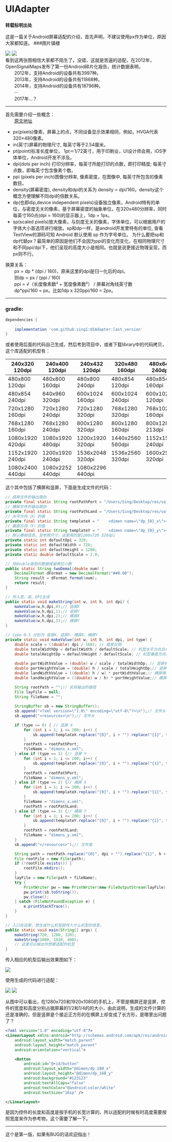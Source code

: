 # UIAdapter

### `转载标明出处 `
 
这是一篇关于Android屏幕适配的介绍，首先声明，不建议使用px作为单位，原因大家都知道。 
###图片镇楼  

![](./app/src/main/res/drawable/ic_4.png "")
![](./app/src/main/res/drawable/ic_3.png "")   
看到这两张图相信大家都不陌生了，没错，这就是苦逼的适配，在2012年，OpenSignalMaps发布了第一份Android碎片化报告，统计数据表明，  
　　2012年，支持Android的设备共有3997种。  
　　2013年，支持Android的设备共有11868种。  
　　2014年，支持Android的设备共有18796种。  
　　···  
　　2017年...？  
***
首先需要介绍一些概念：  
　　[原文地址](http://blog.csdn.net/ttkatrina/article/details/50623043)  

* px(pixels)像素，屏幕上的点，不同设备显示效果相同，例如，HVGA代表320×480像素。
* in(英寸)屏幕的物理尺寸, 每英寸等于2.54厘米。 
* pt(point)标准长度单位， 1pt＝1/72英寸，用于印刷业，UI设计师会用，iOS字体单位，Android开发不涉及。
* dpi(dots per inch) 打印分辨率，每英寸所能打印的点数，即打印精度; 每英寸点数，即每英寸包含像素个数。
* ppi (pixels per inch)图像分辨率, 像素密度，在图像中, 每英寸所包含的像素数目。
* density(屏幕密度), density和dpi的关系为 density = dpi/160。density这个概念方便理解不同dpi的倍数关系。
* dp(也即dip,device independent pixels)设备独立像素，Android特有的单位，与密度无关的像素，基于屏幕密度的抽象单位，在320x480分辨率，同时每英寸160点(dpi = 160)的显示器上，1dp = 1px。
* sp(scaled pixels)放大像素，与刻度无关的像素，字体单位，可以根据用户的字体大小首选项进行缩放。sp和dp一样，是android开发里特有的单位, 查看TextView的源码可知 Android 默认使用 sp 作为字号单位。
为什么要把sp和dp代替px？最简单的原因是他们不会因为ppi的变化而变化，在相同物理尺寸和不同ppi/dpi下，他们呈现的高度大小是相同。也就是说更接近物理呈现，而px则不行。  

换算关系：  
　　px = dp * (dpi / 160)，原来这里的dpi是归一化后的dpi。   
　　则dp = px / (ppi / 160)   
　　ppi = √（长度像素数² + 宽度像素数²） / 屏幕对角线英寸数   
　　dp*ppi/160 = px。比如1dp x 320ppi/160 = 2px。  
***
### gradle:
```groovy
dependencies {
    ...
    implementation 'com.github.sing1:UIAdapter:last_version'
}
```
或者使用后面的代码自己生成，然后考到项目中，或者下载library中的代码拷贝，这个库适配的机型有：  


240x320 120dpi|240x400 120dpi|240x432 120dpi|320x480 160dpi|480x640 240dpi
--------------|--------------|--------------|--------------|--------------  
480x800 120dpi|480x800 160dpi|480x800 240dpi|480x854 120dpi|480x854 160dpi
480x854 240dpi|640x960 320dpi|600x1024 160dpi|600x1024 240dpi|600x1024 120dpi
720x1280 160dpi|720x1280 240dpi|720x1280 320dpi|768x1280 320dpi|768x1024 160dpi
768x1280 160dpi|768x1280 240dpi|800x1280 320dpi|800x1280 160dpi|800x1280 213dpi
1080x1920 420dpi|1080x1920 480dpi|1200x1920 320dpi|1440x2560 560dpi|1152x1536 240dpi
1152x1920 240dpi|1200x1920 240dpi|1536x2048 320dpi|1536x2560 320dpi|1600x2560 320dpi
1080x2400 440dpi|1080x2252 440dpi|1080x2296 440dpi| | 

这个其中包括了横屏和竖屏，下面是生成文件的代码：

```JAVA
// 竖屏文件的输出路劲
private final static String rootPathPort = "/Users/Sing/Desktop/res/values-port-{0}dpi-{1}x{2}/";
// 横屏文件的输出路劲
private final static String rootPathLand = "/Users/Sing/Desktop/res/values-land-{0}dpi-{1}x{2}/";
// 水平方向（X）的值
private final static String templateX = "    <dimen name=\"dp_{0}_x\">{1}dp</dimen>\n";
// 垂直方向（Y）的值
private final static String templateY = "    <dimen name=\"dp_{0}_y\">{1}dp</dimen>\n";
// 默认模板信息，及参照尺寸，这里用的是1280x720 320dpi
private static int defaultDpi = 320;
private static int defaultWidth = 720;
private static int defaultHeight = 1280;
private static double defaultScale = 2.0;

// 将double类型的数据保留两位小数
public static String twoDemal(double num) {
	DecimalFormat dFormat = new DecimalFormat("##0.00");
	String result = dFormat.format(num);
	return result;
}

// 传入宽、高、DPI生成
public static void makeString(int w, int h, int dpi) {
	makeValue(w,h,dpi,0);// 竖屏X
	makeValue(w,h,dpi,1);// 竖屏Y
	makeValue(w,h,dpi,2);// 横屏X
	makeValue(w,h,dpi,3);// 横屏Y 
}

// type 0-3 分别为 竖屏X、竖屏Y、横屏X、横屏Y
private static void makeValue(int w, int h, int dpi, int type) {
	double scale = ((double) dpi / 160); // 缩放比例
	double totalWidthDp = defaultWidth / defaultScale; // 机型水平方向总共有多少个DP
	double totalHeightDp = defaultHeight / defaultScale; // 机型垂直方向总共有多少个DP
 
	double portWidthValue = (double) w / scale / totalWidthDp; // 竖屏情况下，参考模板水平方向(X) 每1dp对应的适配机型的值
	double portHeightValue = (double) h / scale / totalHeightDp;// 竖屏情况下，参考模板垂直方向(Y) 每1dp对应的适配机型的值
	double landWidthValue = ((double) h / w) * portWidthValue;// 横屏情况下，参考模板水平方向(X) 每1dp对应的适配机型的值
	double landHeightValue = ((double) w / h) * portHeightValue;// 横屏情况下，参考模板垂直方向(Y) 每1dp对应的适配机型的值

	String rootPath = "";// 实际输出的路径
	File layFile = null;
	String fileName = "";
		
	StringBuffer sb = new StringBuffer();
	sb.append("<?xml version=\"1.0\" encoding=\"utf-8\"?>\n");// 文件头
	sb.append("<resources>\n");// 文件头

	if (type == 0) { // 竖屏 X
		for (int i = 1; i <= 200; i++) {
			sb.append(templateX.replace("{0}", i + "").replace("{1}", twoDemal(portWidthValue * i) + ""));
		}
		rootPath = rootPathPort;
		fileName = "dimens_x.xml";
	} else if (type == 1) {// 竖屏 Y
		for (int i = 1; i <= 200; i++) {
			sb.append(templateY.replace("{0}", i + "").replace("{1}", twoDemal(portHeightValue * i) + ""));
		}
		rootPath = rootPathPort;
		fileName = "dimens_y.xml";
	} else if (type == 2) {// 横屏 X
		for (int i = 1; i <= 200; i++) {
			sb.append(templateX.replace("{0}", i + "").replace("{1}", twoDemal(landWidthValue * i) + ""));
		}
		fileName = "dimens_x.xml";
		rootPath = rootPathLand;
	} else if (type == 3) {// 横屏 Y
		for (int i = 1; i <= 200; i++) {
			sb.append(templateY.replace("{0}", i + "").replace("{1}", twoDemal(landHeightValue * i) + ""));
		} 
		rootPath = rootPathLand;
		fileName = "dimens_y.xml";
	}
	sb.append("</resources>");// 文件尾

	String path = rootPath.replace("{0}", dpi + "").replace("{1}", h + "").replace("{2}", w + "");
	File rootFile = new File(path);
	if (!rootFile.exists()) {
		rootFile.mkdirs();
	}
	layFile = new File(path + fileName);
	try {
		PrintWriter pw = new PrintWriter(new FileOutputStream(layFile));
		pw.print(sb.toString());
		pw.close();
	} catch (FileNotFoundException e) {
		e.printStackTrace();
	}
}   

// 入口在这里，想生成什么机型就传入什么机型的信息，
public static void main(String[] args) {
	makeString(720, 1280, 320);
	makeString(1080, 1920, 480);
	// 这里可以输出你想要适配的机型
}
```
传入相应的机型后输出效果图如下：

![](./app/src/main/res/drawable/ic_5.png "")

使用生成的代码进行适配：  

![](./app/src/main/res/drawable/demo1.png "")
![](./app/src/main/res/drawable/demo2.jpg "")  

从图中可以看出，在1280x720和1920x1080的手机上，不管是横屏还是竖屏，控件的宽度和高度分别占据屏幕的1/2和1/4的的大小，由此说明，生成的文件计算的还是准确的，但是竖屏是个接近正方形的在横屏上却变成了长方形，是哪里出问题了？

```xml
<?xml version="1.0" encoding="utf-8"?>
<LinearLayout xmlns:android="http://schemas.android.com/apk/res/android"
    android:layout_width="match_parent"
    android:layout_height="match_parent"
    android:orientation="vertical">

    <Button
        android:id="@+id/button"
        android:layout_width="@dimen/dp_180_x"
        android:layout_height="@dimen/dp_160_y"
        android:background="#123123"
        android:textAllCaps="false"
        android:textColor="@android:color/white"
        android:textSize="16sp" />

</LinearLayout>
```

是因为控件的长度和高度是按手机的长宽计算的，所以适配的时候有时高度需要按照宽度来作为参考物，这个需要了解一下。
***
这个是第一版，如果有BUG的话欢迎指出！
